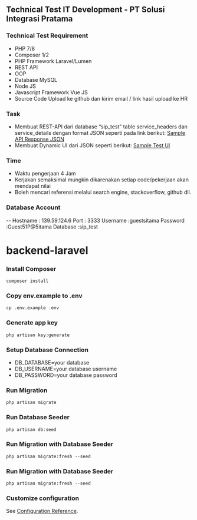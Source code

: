## Technical Test IT Development - PT Solusi Integrasi Pratama

### Technical Test Requirement

- PHP 7/8
- Composer 1/2
- PHP Framework Laravel/Lumen
- REST API
- OOP 
- Database MySQL
- Node JS
- Javascript Framework Vue JS
- Source Code Upload ke github dan kirim email / link hasil upload ke HR

### Task

- Membuat REST-API dari database “sip_test” table service_headers dan service_details dengan format JSON seperti pada link berikut: [Sample API Response JSON](https://drive.google.com/file/d/1NYNV04IWFA5yFcOgxCPVNQwcEPMkrNY4/view?usp=sharing)
- Membuat Dynamic UI dari JSON seperti berikut: [Sample Test UI](https://drive.google.com/file/d/1pg5Q-nO-TwRDjwe6OtRX07DN_HKfPU_F/view?usp=sharing)

### Time

- Waktu pengerjaan 4 Jam
- Kerjakan semaksimal mungkin dikarenakan setiap code/pekerjaan akan mendapat nilai
- Boleh mencari referensi melalui search engine, stackoverflow, github dll.

### Database Account

-- Hostname : 139.59.124.6
Port : 3333
Username :guestsitama
Password :Guest51P@5itama
Database :sip_test

# backend-laravel

### Install Composer
```
composer install
```
### Copy env.example to .env
```
cp .env.example .env
```
### Generate app key
```
php artisan key:generate
```
### Setup Database Connection

- DB_DATABASE=your database
- DB_USERNAME=your database username
- DB_PASSWORD=your database password

### Run Migration
```
php artisan migrate
```
### Run Database Seeder
```
php artisan db:seed
```
### Run Migration with Database Seeder
```
php artisan migrate:fresh --seed
```
### Run Migration with Database Seeder
```
php artisan migrate:fresh --seed
```
### Customize configuration
See [Configuration Reference](https://laravel.com/docs/9.x).
